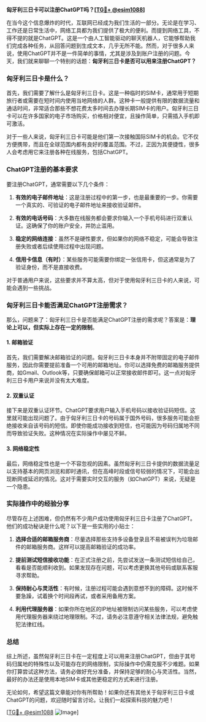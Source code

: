 **匈牙利三日卡可以注册ChatGPT吗？[[TG💪+ @esim1088](https://t.me/s/esim1088)]**

在当今这个信息爆炸的时代，互联网已经成为我们生活的一部分。无论是在学习、工作还是日常生活中，网络工具都为我们提供了极大的便利。而提到网络工具，不得不提的就是ChatGPT。这是一个由人工智能驱动的聊天机器人，它能够帮助我们完成各种任务，从回答问题到生成文本，几乎无所不能。然而，对于很多人来说，使用ChatGPT并不是一件简单的事情，尤其是涉及到账户注册的问题。今天，我们就来聊聊一个特别的话题：**匈牙利三日卡是否可以用来注册ChatGPT？**

### 匈牙利三日卡是什么？

首先，我们需要了解什么是匈牙利三日卡。这是一种临时的SIM卡，通常用于短期旅行者或需要在短时间内使用当地网络的人群。这种卡一般提供有限的数据流量和通话时间，非常适合那些不想花费太多时间去办理长期SIM卡的用户。匈牙利三日卡可以在许多国家的电子市场购买，价格相对便宜，且操作简单，只需插入手机即可激活。

对于一些人来说，匈牙利三日卡可能是他们第一次接触国际SIM卡的机会。它不仅方便携带，而且在全球范围内都有良好的覆盖范围。不过，正因为其便捷性，很多人会考虑用它来注册各种在线服务，包括ChatGPT。

### ChatGPT注册的基本要求

要注册ChatGPT，通常需要以下几个条件：

1. **有效的电子邮件地址**：这是注册过程中的第一步，也是最重要的一步。你需要一个真实的、可验证的电子邮件地址来接收验证邮件。
   
2. **有效的电话号码**：大多数在线服务都会要求你输入一个手机号码进行双重认证。这确保了你的账户安全，并防止滥用。

3. **稳定的网络连接**：虽然不是硬性要求，但如果你的网络不稳定，可能会导致注册失败或者后续使用过程中出现问题。

4. **信用卡信息（有时）**：某些服务可能需要你绑定一张信用卡，但这通常是为了验证身份，而不是直接收费。

对于普通用户来说，这些要求并不算太高，但对于使用匈牙利三日卡的人来说，可能会遇到一些挑战。

### 匈牙利三日卡能否满足ChatGPT注册需求？

那么，问题来了：匈牙利三日卡是否能满足ChatGPT注册的需求呢？答案是：**理论上可以，但实际上存在一定的限制**。

#### 1. 邮箱验证

首先，我们需要解决邮箱验证的问题。匈牙利三日卡本身并不附带固定的电子邮件服务，因此你需要提前准备一个可用的邮箱地址。你可以选择免费的邮箱服务提供商，如Gmail、Outlook等，只要确保邮箱可以正常接收邮件即可。这一点对匈牙利三日卡用户来说并没有太大难度。

#### 2. 双重认证

接下来是双重认证环节。ChatGPT要求用户输入手机号码以接收验证码短信。这里就可能出现问题了。由于匈牙利三日卡的号码属于国外号码，很多服务可能会拒绝接收来自该号码的短信。即使你能成功接收到短信，也可能因为号码归属地不同而导致验证失败。这种情况在实际操作中屡见不鲜。

#### 3. 网络稳定性

最后，网络稳定性也是一个不容忽视的因素。虽然匈牙利三日卡提供的数据流量足以支持基本的网页浏览和即时通讯，但在高峰时段或信号较弱的情况下，可能会出现断网或延迟的情况。这对于需要实时交互的服务（如ChatGPT）来说，无疑是一个隐患。

### 实际操作中的经验分享

尽管存在上述困难，但仍然有不少用户成功使用匈牙利三日卡注册了ChatGPT。他们的成功秘诀是什么呢？以下是一些实用的小贴士：

1. **选择合适的邮箱服务商**：尽量选择那些支持多设备登录且不易被误判为垃圾邮件的邮箱服务商。这样可以提高邮箱验证的成功率。

2. **提前测试短信接收功能**：在正式注册之前，先尝试发送一条测试短信给自己，看看是否能顺利收到。如果发现存在问题，可以考虑更换其他号码或联系客服寻求帮助。

3. **保持耐心与灵活性**：有时候，注册过程可能会遇到意想不到的障碍。这时候不要急躁，试着换个时间段再试，或者采用备用方案。

4. **利用代理服务器**：如果你所在地区的IP地址被限制访问某些服务，可以考虑使用代理服务器来绕过地理限制。不过，请务必注意遵守相关法律法规，避免触犯法律红线。

### 总结

综上所述，虽然匈牙利三日卡在一定程度上可以用来注册ChatGPT，但由于其号码归属地的特殊性以及可能存在的网络限制，实际操作中仍需克服不少难题。如果你打算尝试这种方法，请务必做好充分准备，并保持足够的耐心与灵活性。当然，最好的办法还是使用本地SIM卡或其他更稳定的方式来进行注册。

无论如何，希望这篇文章能对你有所帮助！如果你还有其他关于匈牙利三日卡或ChatGPT的问题，欢迎随时留言讨论。让我们一起探索科技的魅力吧！

[[TG💪+ @esim1088](https://t.me/s/esim1088) ![Image](https://i.postimg.cc/4NQfJmqS/Snipaste-2025-05-13-00-14-12.png)]